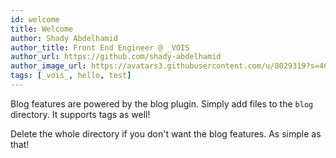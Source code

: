 ```yaml
---
id: welcome
title: Welcome
author: Shady Abdelhamid
author_title: Front End Engineer @ _VOIS
author_url: https://github.com/shady-abdelhamid
author_image_url: https://avatars3.githubusercontent.com/u/8029319?s=460&v=4
tags: [_vois_, hello, test]
---
```


Blog features are powered by the blog plugin. Simply add files to the `blog` directory. It supports tags as well!

Delete the whole directory if you don't want the blog features. As simple as that!
